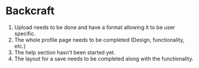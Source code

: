 Backcraft
=========

1. Upload needs to be done and have a format allowing it to be user specific.
2. The whole profile page needs to be completed (Design, functionality, etc.)
3. The help section hasn't been started yet.
4. The layout for a save needs to be completed along with the functionality.
